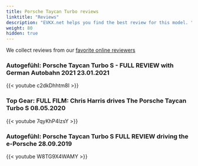 ```yaml
---
title: Porsche Taycan Turbo reviews
linktitle: "Reviews"
description: "EVKX.net helps you find the best review for this model. "
weight: 80
hidden: true
---
```

We collect reviews from our [favorite online reviewers](/guides/evreviewers/)

### Autogefühl: Porsche Taycan Turbo S - FULL REVIEW with German Autobahn 2021 23.01.2021

{{< youtube c2dkDhhtm8I >}}

### Top Gear: FULL FILM: Chris Harris drives The Porsche Taycan Turbo S 08.05.2020

{{< youtube 7qyKhP4lzsY >}}

### Autogefühl: Porsche Taycan Turbo S FULL REVIEW driving the e-Porsche 28.09.2019

{{< youtube W8TG9X4WAMY >}}

